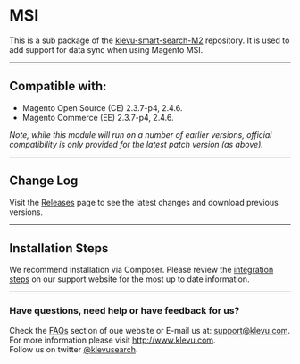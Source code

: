 # MSI

This is a sub package of the [klevu-smart-search-M2](https://github.com/klevu/klevu-smart-search-M2) repository.
It is used to add support for data sync when using Magento MSI.

---

## Compatible with:

- Magento Open Source (CE) 2.3.7-p4, 2.4.6.
- Magento Commerce (EE) 2.3.7-p4, 2.4.6.

_Note, while this module will run on a number of earlier versions, official compatibility is only provided for the latest patch version (as above)._

---

## Change Log

Visit the <a href="https://github.com/klevu/msi/releases" target="_blank">Releases</a> page
to see the latest changes and download previous versions.

---

## Installation Steps

We recommend installation via Composer.
Please review the <a href="https://help.klevu.com/support/solutions/articles/5000871301-integration-steps-for-magento-2" target="_blank">integration steps</a>
on our support website for the most up to date information.

---

### Have questions, need help or have feedback for us?

Check the <a href="https://help.klevu.com/support/solutions/folders/5000308572">FAQs</a> section of oue website
or E-mail us at: <a href="mailto:support@klevu.com">support@klevu.com</a>.
<br />For more information please visit <a href="https://www.klevu.com">http://www.klevu.com</a>.
<br />Follow us on twitter <a href="https://twitter.com/klevusearch">@klevusearch</a>.
